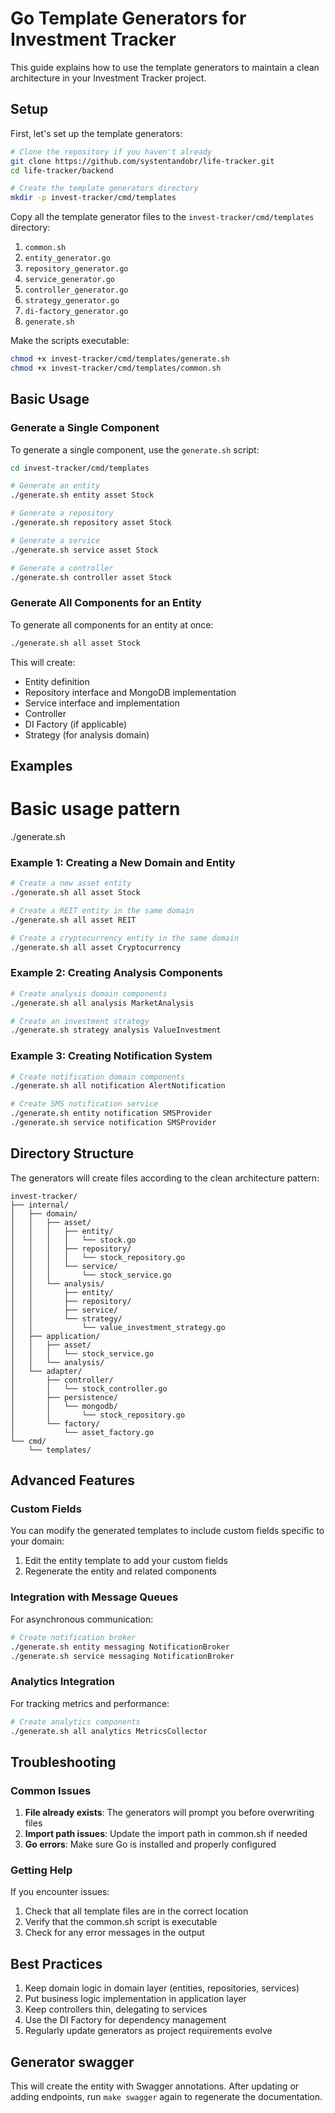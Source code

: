 # Go Template Generators for Investment Tracker

This guide explains how to use the template generators to maintain a clean architecture in your Investment Tracker project.

## Setup

First, let's set up the template generators:

```bash
# Clone the repository if you haven't already
git clone https://github.com/systentandobr/life-tracker.git
cd life-tracker/backend

# Create the template generators directory
mkdir -p invest-tracker/cmd/templates
```

Copy all the template generator files to the `invest-tracker/cmd/templates` directory:

1. `common.sh`
2. `entity_generator.go`
3. `repository_generator.go`
4. `service_generator.go`
5. `controller_generator.go`
6. `strategy_generator.go`
7. `di-factory_generator.go`
8. `generate.sh`

Make the scripts executable:

```bash
chmod +x invest-tracker/cmd/templates/generate.sh
chmod +x invest-tracker/cmd/templates/common.sh
```

## Basic Usage

### Generate a Single Component

To generate a single component, use the `generate.sh` script:

```bash
cd invest-tracker/cmd/templates

# Generate an entity
./generate.sh entity asset Stock

# Generate a repository
./generate.sh repository asset Stock

# Generate a service
./generate.sh service asset Stock

# Generate a controller
./generate.sh controller asset Stock
```

### Generate All Components for an Entity

To generate all components for an entity at once:

```bash
./generate.sh all asset Stock
```

This will create:
- Entity definition
- Repository interface and MongoDB implementation
- Service interface and implementation
- Controller
- DI Factory (if applicable)
- Strategy (for analysis domain)

## Examples

# Basic usage pattern
./generate.sh <generator-type> <domain-name> <entity-name>


### Example 1: Creating a New Domain and Entity

```bash
# Create a new asset entity
./generate.sh all asset Stock

# Create a REIT entity in the same domain
./generate.sh all asset REIT

# Create a cryptocurrency entity in the same domain
./generate.sh all asset Cryptocurrency
```

### Example 2: Creating Analysis Components

```bash
# Create analysis domain components
./generate.sh all analysis MarketAnalysis

# Create an investment strategy
./generate.sh strategy analysis ValueInvestment
```

### Example 3: Creating Notification System

```bash
# Create notification domain components
./generate.sh all notification AlertNotification

# Create SMS notification service
./generate.sh entity notification SMSProvider
./generate.sh service notification SMSProvider
```

## Directory Structure

The generators will create files according to the clean architecture pattern:

```
invest-tracker/
├── internal/
│   ├── domain/
│   │   ├── asset/
│   │   │   ├── entity/
│   │   │   │   └── stock.go
│   │   │   ├── repository/
│   │   │   │   └── stock_repository.go
│   │   │   └── service/
│   │   │       └── stock_service.go
│   │   └── analysis/
│   │       ├── entity/
│   │       ├── repository/
│   │       ├── service/
│   │       └── strategy/
│   │           └── value_investment_strategy.go
│   ├── application/
│   │   ├── asset/
│   │   │   └── stock_service.go
│   │   └── analysis/
│   └── adapter/
│       ├── controller/
│       │   └── stock_controller.go
│       ├── persistence/
│       │   └── mongodb/
│       │       └── stock_repository.go
│       └── factory/
│           └── asset_factory.go
└── cmd/
    └── templates/
```

## Advanced Features

### Custom Fields

You can modify the generated templates to include custom fields specific to your domain:

1. Edit the entity template to add your custom fields
2. Regenerate the entity and related components

### Integration with Message Queues

For asynchronous communication:

```bash
# Create notification broker
./generate.sh entity messaging NotificationBroker
./generate.sh service messaging NotificationBroker
```

### Analytics Integration

For tracking metrics and performance:

```bash
# Create analytics components
./generate.sh all analytics MetricsCollector
```

## Troubleshooting

### Common Issues

1. **File already exists**: The generators will prompt you before overwriting files
2. **Import path issues**: Update the import path in common.sh if needed
3. **Go errors**: Make sure Go is installed and properly configured

### Getting Help

If you encounter issues:

1. Check that all template files are in the correct location
2. Verify that the common.sh script is executable
3. Check for any error messages in the output

## Best Practices

1. Keep domain logic in domain layer (entities, repositories, services)
2. Put business logic implementation in application layer
3. Keep controllers thin, delegating to services
4. Use the DI Factory for dependency management
5. Regularly update generators as project requirements evolve


## Generator swagger

This will create the entity with Swagger annotations. After updating or adding endpoints, run `make swagger` again to regenerate the documentation.